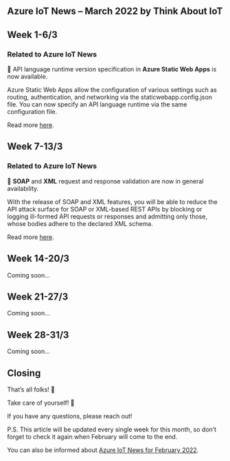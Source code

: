 ## Azure IoT News – March 2022 by Think About IoT

## Week 1-6/3
### Related to Azure IoT News
🔸 API language runtime version specification in **Azure Static Web Apps** is now available.

Azure Static Web Apps allow the configuration of various settings such as routing, authentication, and networking via the staticwebapp.config.json file. You can now specify an API language runtime via the same configuration file. 

Read more [here](https://azure.microsoft.com/en-gb/updates/generally-available-specify-api-language-runtime-version-in-azure-static-web-apps/).

## Week 7-13/3
### Related to Azure IoT News

🔸 **SOAP** and **XML** request and response validation are now in general availability.

With the release of SOAP and XML features, you will be able to reduce the API attack surface for SOAP or XML-based REST APIs by blocking or logging ill-formed API requests or responses and admitting only those, whose bodies adhere to the declared XML schema.

Read more [here](https://azure.microsoft.com/en-gb/updates/general-availability-soap-and-xml-request-and-response-validation/).

## Week 14-20/3
Coming soon...

## Week 21-27/3
Coming soon...

## Week 28-31/3
Coming soon...

## Closing
That’s all folks! 👋

Take care of yourself! 🙂

If you have any questions, please reach out!

P.S. This article will be updated every single week for this month, so don’t forget to check it again when February will come to the end.

You can also be informed about [Azure IoT News for February 2022](https://www.thinkaboutiot.com/index.php/2022/02/01/azure-iot-news-february-2022-by-think-about-iot/).